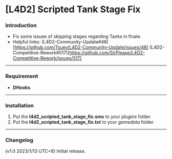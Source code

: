 # [L4D2] Scripted Tank Stage Fix

### Introduction
- Fix some issues of skipping stages regarding Tanks in finale.
- Helpful links: (L4D2-Community-Update#48)[https://github.com/Tsuey/L4D2-Community-Update/issues/48] (L4D2-Competitive-Rework#517)[https://github.com/SirPlease/L4D2-Competitive-Rework/issues/517]

<hr>

### Requirement
- **DHooks**

<hr>

### Installation
1. Put the **l4d2_scripted_tank_stage_fix.smx** to your _plugins_ folder.
2. Put the **l4d2_scripted_tank_stage_fix.txt** to your _gamedata_ folder.

<hr>

### Changelog
(v1.0 2023/1/13 UTC+8) Initial release.
